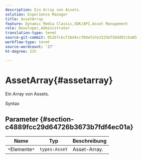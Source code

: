 ```yaml
---
description: Ein Array von Assets.
solution: Experience Manager
title: AssetArray
feature: Dynamic Media Classic,SDK/API,Asset Management
role: Developer,Administrator
translation-type: tm+mt
source-git-commit: 052bfcbcf1bd4ccf60afa7e3325bf58dd07cba85
workflow-type: tm+mt
source-wordcount: '27'
ht-degree: 22%

---
```



# AssetArray{#assetarray}

Ein Array von Assets.

Syntax

## Parameter {#section-c4889fcc29d64726b3673b7fdf4ec01a}

| Name | Typ | Beschreibung |
|---|---|---|
| `*`Elemente`*` | `types:Asset` | Asset-Array. |

